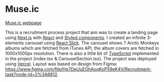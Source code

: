 # Muse.ic

[Muse.ic webpage](https://muse-ic-omega.vercel.app/) 

This is a recruitment process project that aim was to create a landing page using [Next.js](https://nextjs.org/) with [React](https://pl.reactjs.org/) and [Styled components](https://styled-components.com/).  I created an infinite 3-elements carousel using [React Slick](https://react-slick.neostack.com/). The carousel shows 7 Arctic Monkeys albums which are fetched from iTunes API, the album covers are fetched in 1000x1000px resolution. There is also a little bit of [TypeScript](
https://www.typescriptlang.org/) implemented in the project (index.tsx & CarouselSection.tsx). The project was deployed using [Vercel](https://vercel.com/). Layout was based on design from Figma:  https://www.figma.com/file/Hp7DeUuEGhAoqKoP59eK4V/Recruitment-task?node-id=2%3A6812.
